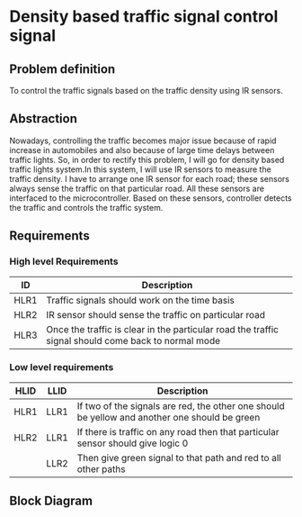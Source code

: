 # Density based traffic signal control signal

## Problem definition
To control the traffic signals based on the traffic density using IR sensors.


## Abstraction
Nowadays, controlling the traffic becomes major issue because of rapid increase in automobiles and also because of large time delays between traffic lights. So, in order to rectify this problem, I will go for density based traffic lights system.In this system, I will use IR sensors to measure the traffic density. I have to arrange one IR sensor for each road; these sensors always sense the traffic on that particular road. All these sensors are interfaced to the microcontroller. Based on these sensors, controller detects the traffic and controls the traffic system.

## Requirements

### High level Requirements
|ID|Description |
|---|----------|
|HLR1|Traffic signals should work on the time basis|
|HLR2|IR sensor should sense the traffic on particular road|
|HLR3|Once the traffic is clear in the particular road the traffic signal should come back to normal mode|

### Low level requirements
|HLID|LLID|Description|
|----|----|------------|
|HLR1|LLR1|If two of the signals are red, the other one should be yellow and another one should be green|
|HLR2|LLR1|If there is traffic on any road then that particular sensor should give logic 0|
|     |LLR2|Then give green signal to that path and red to all other paths|

## Block Diagram
